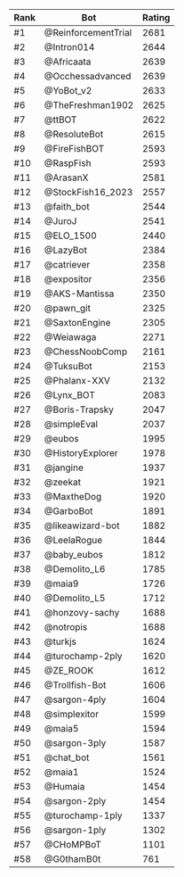 Rank|Bot|Rating
---|---|---
#1|@ReinforcementTrial|2681
#2|@Intron014|2644
#3|@Africaata|2639
#4|@Occhessadvanced|2639
#5|@YoBot_v2|2633
#6|@TheFreshman1902|2625
#7|@ttBOT|2622
#8|@ResoluteBot|2615
#9|@FireFishBOT|2593
#10|@RaspFish|2593
#11|@ArasanX|2581
#12|@StockFish16_2023|2557
#13|@faith_bot|2544
#14|@JuroJ|2541
#15|@ELO_1500|2440
#16|@LazyBot|2384
#17|@catriever|2358
#18|@expositor|2356
#19|@AKS-Mantissa|2350
#20|@pawn_git|2325
#21|@SaxtonEngine|2305
#22|@Weiawaga|2271
#23|@ChessNoobComp|2161
#24|@TuksuBot|2153
#25|@Phalanx-XXV|2132
#26|@Lynx_BOT|2083
#27|@Boris-Trapsky|2047
#28|@simpleEval|2037
#29|@eubos|1995
#30|@HistoryExplorer|1978
#31|@jangine|1937
#32|@zeekat|1921
#33|@MaxtheDog|1920
#34|@GarboBot|1891
#35|@likeawizard-bot|1882
#36|@LeelaRogue|1844
#37|@baby_eubos|1812
#38|@Demolito_L6|1785
#39|@maia9|1726
#40|@Demolito_L5|1712
#41|@honzovy-sachy|1688
#42|@notropis|1688
#43|@turkjs|1624
#44|@turochamp-2ply|1620
#45|@ZE_ROOK|1612
#46|@Trollfish-Bot|1606
#47|@sargon-4ply|1604
#48|@simplexitor|1599
#49|@maia5|1594
#50|@sargon-3ply|1587
#51|@chat_bot|1561
#52|@maia1|1524
#53|@Humaia|1454
#54|@sargon-2ply|1454
#55|@turochamp-1ply|1337
#56|@sargon-1ply|1302
#57|@CHoMPBoT|1101
#58|@G0thamB0t|761
